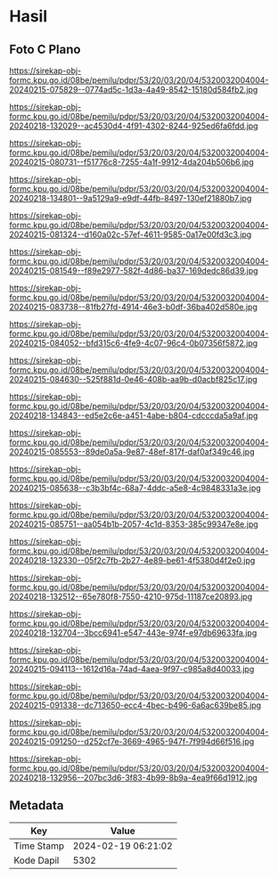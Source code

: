 # Hasil

## Foto C Plano

https://sirekap-obj-formc.kpu.go.id/08be/pemilu/pdpr/53/20/03/20/04/5320032004004-20240215-075829--0774ad5c-1d3a-4a49-8542-15180d584fb2.jpg

https://sirekap-obj-formc.kpu.go.id/08be/pemilu/pdpr/53/20/03/20/04/5320032004004-20240218-132029--ac4530d4-4f91-4302-8244-925ed6fa6fdd.jpg

https://sirekap-obj-formc.kpu.go.id/08be/pemilu/pdpr/53/20/03/20/04/5320032004004-20240215-080731--f51776c8-7255-4a1f-9912-4da204b506b6.jpg

https://sirekap-obj-formc.kpu.go.id/08be/pemilu/pdpr/53/20/03/20/04/5320032004004-20240218-134801--9a5129a9-e9df-44fb-8497-130ef21880b7.jpg

https://sirekap-obj-formc.kpu.go.id/08be/pemilu/pdpr/53/20/03/20/04/5320032004004-20240215-081324--d160a02c-57ef-4611-9585-0a17e00fd3c3.jpg

https://sirekap-obj-formc.kpu.go.id/08be/pemilu/pdpr/53/20/03/20/04/5320032004004-20240215-081549--f89e2977-582f-4d86-ba37-169dedc86d39.jpg

https://sirekap-obj-formc.kpu.go.id/08be/pemilu/pdpr/53/20/03/20/04/5320032004004-20240215-083738--81fb27fd-4914-46e3-b0df-36ba402d580e.jpg

https://sirekap-obj-formc.kpu.go.id/08be/pemilu/pdpr/53/20/03/20/04/5320032004004-20240215-084052--bfd315c6-4fe9-4c07-96c4-0b07356f5872.jpg

https://sirekap-obj-formc.kpu.go.id/08be/pemilu/pdpr/53/20/03/20/04/5320032004004-20240215-084630--525f881d-0e46-408b-aa9b-d0acbf825c17.jpg

https://sirekap-obj-formc.kpu.go.id/08be/pemilu/pdpr/53/20/03/20/04/5320032004004-20240218-134843--ed5e2c6e-a451-4abe-b804-cdcccda5a9af.jpg

https://sirekap-obj-formc.kpu.go.id/08be/pemilu/pdpr/53/20/03/20/04/5320032004004-20240215-085553--89de0a5a-9e87-48ef-817f-daf0af349c46.jpg

https://sirekap-obj-formc.kpu.go.id/08be/pemilu/pdpr/53/20/03/20/04/5320032004004-20240215-085638--c3b3bf4c-68a7-4ddc-a5e8-4c9848331a3e.jpg

https://sirekap-obj-formc.kpu.go.id/08be/pemilu/pdpr/53/20/03/20/04/5320032004004-20240215-085751--aa054b1b-2057-4c1d-8353-385c99347e8e.jpg

https://sirekap-obj-formc.kpu.go.id/08be/pemilu/pdpr/53/20/03/20/04/5320032004004-20240218-132330--05f2c7fb-2b27-4e89-be61-4f5380d4f2e0.jpg

https://sirekap-obj-formc.kpu.go.id/08be/pemilu/pdpr/53/20/03/20/04/5320032004004-20240218-132512--65e780f8-7550-4210-975d-11187ce20893.jpg

https://sirekap-obj-formc.kpu.go.id/08be/pemilu/pdpr/53/20/03/20/04/5320032004004-20240218-132704--3bcc6941-e547-443e-974f-e97db69633fa.jpg

https://sirekap-obj-formc.kpu.go.id/08be/pemilu/pdpr/53/20/03/20/04/5320032004004-20240215-094113--1612d16a-74ad-4aea-9f97-c985a8d40033.jpg

https://sirekap-obj-formc.kpu.go.id/08be/pemilu/pdpr/53/20/03/20/04/5320032004004-20240215-091338--dc713650-ecc4-4bec-b496-6a6ac639be85.jpg

https://sirekap-obj-formc.kpu.go.id/08be/pemilu/pdpr/53/20/03/20/04/5320032004004-20240215-091250--d252cf7e-3669-4965-947f-7f994d66f516.jpg

https://sirekap-obj-formc.kpu.go.id/08be/pemilu/pdpr/53/20/03/20/04/5320032004004-20240218-132956--207bc3d6-3f83-4b99-8b9a-4ea9f66d1912.jpg


## Metadata

| Key        | Value               |
| ---------- | ------------------- |
| Time Stamp | 2024-02-19 06:21:02 |
| Kode Dapil | 5302                |



